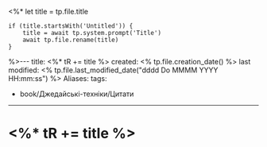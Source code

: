 <%*
	let title = tp.file.title
	
	if (title.startsWith('Untitled')) {
		title = await tp.system.prompt('Title')
		await tp.file.rename(title)
	}
%>---
title: <%* tR += title %>
created: <% tp.file.creation_date() %>
last modified: <% tp.file.last_modified_date("dddd Do MMMM YYYY HH:mm:ss") %>
Aliases:
tags:
  - book/Джедайські-техніки/Цитати
---
# <%* tR += title %>
